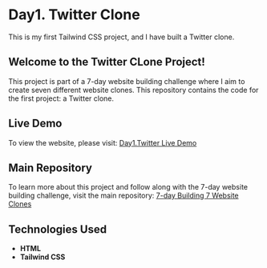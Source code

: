# Day1. Twitter Clone

This is my first Tailwind CSS project, and I have built a Twitter clone.

## Welcome to the Twitter CLone Project!

This project is part of a 7-day website building challenge where I aim to create seven different website clones. This repository contains the code for the first project: a Twitter clone.

## Live Demo

To view the website, please visit: [Day1.Twitter Live Demo](https://nirajan-khatiwada.github.io/7day7projects/Day1.TwitterClone/) <!-- Replace '#' with the actual URL -->

## Main Repository

To learn more about this project and follow along with the 7-day website building challenge, visit the main repository: [7-day Building 7 Website Clones](https://github.com/nirajan-khatiwada/7day7projects) <!-- Replace '#' with the actual URL -->

## Technologies Used

- **HTML**
- **Tailwind CSS**

